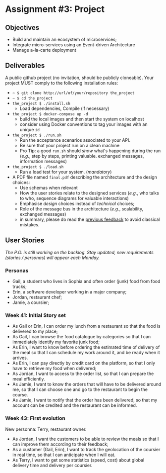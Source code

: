 # Assignment #3: Project

## Objectives

  - Build and maintain an ecosystem of microservices;
  - Integrate micro-services using an Event-driven Architecture
  - Manage a-la-carte deployment 


## Deliverables

A public github project (no invitation, should be publicly cloneable). Your project MUST comply to the following installation rules:

  - `~ $ git clone http://url/of/your/repository the_project`
  - `~ $ cd the_project`
  - `the_project $ ./install.sh`
    - Load dependencies, Compile (if necessary)
  - `the_project $ docker-compose up -d`
    - build the local images and then start the system on localhost
    - consider using Docker conventions to tag your images with an unique `id`
  - `the_project $ ./run.sh`
    - Run the acceptance scenarios associated to your API.
    - Be sure that your project run on a clean machine
    - Pro Tip: a good `run.sh` should _show_ what's happening during the run (_e.g._, step by steps, printing valuable.  exchanged messages, information messages) 
  - `the_project $ ./load.sh`
    - Run a load test for your system. (*mandatory*)
  - A PDF file named `final.pdf` describing the architecture and the design choices:
    - Use schemas when relevant
    - How the user stories relate to the designed services (_e.g._, who talks to who, sequence diagrams for valuable interactions)
    - Emphasise _design_ choices instead of _technical_ choices;
    - Role of the message bus in the architecture (_e.g._, scalability, exchanged messages)
    - in summary, please do read the [previous feedback](https://docs.google.com/document/d/1lLpt8qO8Bsh1pAso9tS8qdqQrqNRAuiZoQIywAyMFuM/edit?usp=sharing) to avoid classical mistakes.





## User Stories

_The P.O. is still working on the backlog. Stay updated, new requirements (stories / personas) will appear each Monday._

### Personas

  - Gail, a student who lives in Sophia and often order (junk) food from food trucks;
  - Erin, a software developer working in a major company;
  - Jordan, restaurant chef;
  - Jamie, a coursier;

### Week 41: Initial Story set

  - As Gail or Erin, I can order my lunch from a restaurant so that the food is delivered to my place;
  - As Gail, I can browse the food catalogue by categories so that I can immediately identify my favorite junk food;
  - As Erin, I want to know before ordering the estimated time of delivery of the meal so that I can schedule my work around it, and be ready when it arrives.
  - As Erin, I can pay directly by credit card on the platform, so that I only have to retrieve my food when delivered;
  - As Jordan, I want to access to the order list, so that I can prepare the meal efficiently.
  - As Jamie, I want to know the orders that will have to be delivered around me, so that I can choose one and go to the restaurant to begin the course.
  - As Jamie, I want to notify that the order has been delivered, so that my account can be credited and the restaurant can be informed.

### Week 43: First evolution

New personna: Terry, restaurant owner.

  - As Jordan, I want the customers to be able to review the meals so that I can improve them according to their feedback;
  - As a customer (Gail, Erin), I want to track the geolocation of the coursier in real time, so that I can anticipate when I will eat.
  - As Terry, I want to get some statistics (speed, cost) about global delivery time and delivery per coursier.






